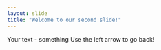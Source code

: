 ```yaml
---
layout: slide
title: "Welcome to our second slide!"
---
```

Your text - something
Use the left arrow to go back!
